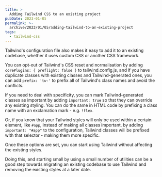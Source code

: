 ```yaml
---
title: >
  Adding Tailwind CSS to an existing project
pubDate: 2023-01-05
permalink: >-
  archive/2023/01/05/adding-tailwind-to-an-existing-project
tags:
  - tailwind-css
---
```


Tailwind's configuration file also makes it easy to add it to an existing codebase, whether it uses custom CSS or another CSS framework.

You can opt-out of Tailwind's CSS reset and normalisation by adding `corePlugins: { preflight: false }` to tailwind.config.js, and if you have duplicate classes with existing classes and Tailwind-generated ones, you can add `prefix: 'tw-'` to prefix all of Tailwind's class names and avoid the conflicts.

If you need to deal with specificity, you can mark Tailwind-generated classes as important by adding `important: true` so that they can override any existing styling. You can do the same in HTML code by prefixing a class name with an exclamation mark - e.g. `!flex`.

Or, if you know that your Tailwind styles will only be used within a certain element, like `#app`, instead of making all classes important, by adding `important: "#app"` to the configuration, Tailwind classes will be prefixed with that selector - making them more specific.

Once these options are set, you can start using Tailwind without affecting the existing styles.

Doing this, and starting small by using a small number of utilities can be a good step towards migrating an existing codebase to use Tailwind and removing the existing styles at a later date.
